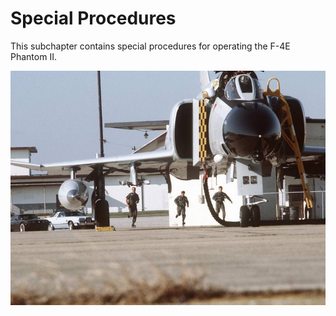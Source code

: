 # Special Procedures

This subchapter contains special procedures for operating the F-4E Phantom II.

![Scramble](../../img/scramble.jpg)
